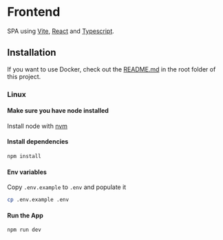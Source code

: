 # Frontend

SPA using [Vite](https://vitejs.dev/), [React](https://react.dev/) and [Typescript](https://www.typescriptlang.org/).

## Installation

If you want to use Docker, check out the [README.md](../README.md) in the root folder of this project.

### Linux

#### Make sure you have node installed

Install node with [nvm](https://github.com/nvm-sh/nvm?tab=readme-ov-file#installing-and-updating)

#### Install dependencies

```bash
npm install
```

#### Env variables

Copy `.env.example` to `.env` and populate it

```bash
cp .env.example .env
```

#### Run the App

```bash
npm run dev
```
